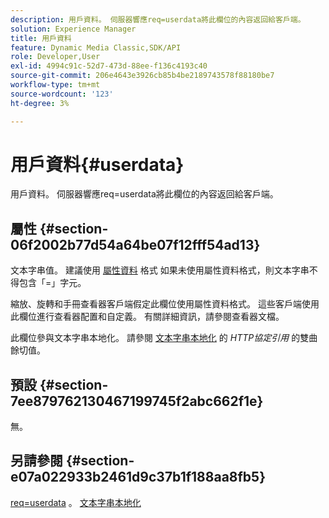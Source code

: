 ```yaml
---
description: 用戶資料。 伺服器響應req=userdata將此欄位的內容返回給客戶端。
solution: Experience Manager
title: 用戶資料
feature: Dynamic Media Classic,SDK/API
role: Developer,User
exl-id: 4994c91c-52d7-473d-88ee-f136c4193c40
source-git-commit: 206e4643e3926cb85b4be2189743578f88180be7
workflow-type: tm+mt
source-wordcount: '123'
ht-degree: 3%

---
```


# 用戶資料{#userdata}

用戶資料。 伺服器響應req=userdata將此欄位的內容返回給客戶端。

## 屬性 {#section-06f2002b77d54a64be07f12fff54ad13}

文本字串值。 建議使用 [屬性資料](/help/aem-is-ir-api/is-api/image-catalog/image-serving-api-ref/c-image-catalog-reference/c-overview/c-common-data-types/r-property-data.md) 格式 如果未使用屬性資料格式，則文本字串不得包含「=」字元。

縮放、旋轉和手冊查看器客戶端假定此欄位使用屬性資料格式。 這些客戶端使用此欄位進行查看器配置和自定義。 有關詳細資訊，請參閱查看器文檔。

此欄位參與文本字串本地化。 請參閱 [文本字串本地化](/help/aem-is-ir-api/is-api/http-ref/image-serving-api-ref/c-http-protocol-reference/c-syntax-and-features/r-text-string-localization.md) 的 *HTTP協定引用* 的雙曲餘切值。

## 預設 {#section-7ee879762130467199745f2abc662f1e}

無。

## 另請參閱 {#section-e07a022933b2461d9c37b1f188aa8fb5}

[req=userdata](/help/aem-is-ir-api/is-api/http-ref/image-serving-api-ref/c-http-protocol-reference/c-command-reference/r-req/r-req.md) 。 [文本字串本地化](/help/aem-is-ir-api/is-api/http-ref/image-serving-api-ref/c-http-protocol-reference/c-syntax-and-features/r-text-string-localization.md)

